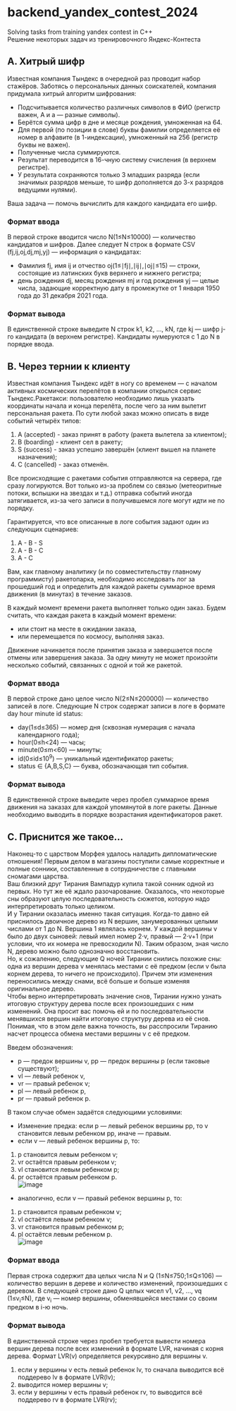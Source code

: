 # backend_yandex_contest_2024
Solving tasks from training yandex contest in C++\
Решение некоторых задач из тренировочного Яндекс-Контеста
## A. Хитрый шифр
  Известная компания Тындекс в очередной раз проводит набор стажёров. Заботясь о персональных данных соискателей, компания придумала хитрый алгоритм шифрования:
- Подсчитывается количество различных символов в ФИО (регистр важен, А и а — разные символы).
- Берётся сумма цифр в дне и месяце рождения, умноженная на 64.
- Для первой (по позиции в слове) буквы фамилии определяется её номер в алфавите (в 1-индексации), умноженный на 256 (регистр буквы не важен).
- Полученные числа суммируются.
- Результат переводится в 16-чную систему счисления (в верхнем регистре).
- У результата сохраняются только 3 младших разряда (если значимых разрядов меньше, то шифр дополняется до 3-х разрядов ведущими нулями).
  
Ваша задача — помочь вычислить для каждого кандидата его шифр.

### Формат ввода
В первой строке вводится число 
N(1≤N≤10000) — количество кандидатов и шифров.
Далее следует N строк в формате CSV (fj,ij,oj,dj,mj,yj) — информация о кандидатах:
* Фамилия fj, имя ij и отчество oj(1≤∣fj∣,∣ij∣,∣oj∣≤15) — строки, состоящие из латинских букв верхнего и нижнего регистра;
* день рождения dj, месяц рождения mj и год рождения yj — целые числа, задающие корректную дату в промежутке от 1 января 1950 года до 31 декабря 2021 года.

### Формат вывода
В единственной строке выведите N строк k1, k2, …, kN, где kj — шифр j-го кандидата (в верхнем регистре). Кандидаты нумеруются с 1 до N в порядке ввода.

## B. Через тернии к клиенту
Известная компания Тындекс идёт в ногу со временем — с началом активных космических перелётов в компании открылся сервис Тындекс.Ракетакси: пользователю необходимо лишь указать координаты начала и конца перелёта, после чего за ним вылетит персональная ракета.
По сути любой заказ можно описать в виде событий четырёх типов:
1. A (accepted) - заказ принят в работу (ракета вылетела за клиентом);
2. B (boarding) - клиент сел в ракету;
3. S (success) - заказ успешно завершён (клиент вышел на планете назначения);
4. C (cancelled) - заказ отменён.

Все происходящие с ракетами события отправляются на сервера, где сразу логируются. Вот только из-за проблем со связью (метеоритные потоки, вспышки на звездах и т.д.) отправка событий иногда затягивается, из-за чего записи в получившемся логе могут идти не по порядку.

Гарантируется, что все описанные в логе события задают один из следующих сценариев:
1. A - B - S
2. A - B - C
3. A - C

Вам, как главному аналитику (и по совместительству главному программисту) ракетопарка, необходимо исследовать лог за прошедший год и определить для каждой ракеты суммарное время движения (в минутах) в течение заказов.

В каждый момент времени ракета выполняет только один заказ. Будем считать, что каждая ракета в каждый момент времени:
* или стоит на месте в ожидании заказа,
* или перемещается по космосу, выполняя заказ.

Движение начинается после принятия заказа и завершается после отмены или завершения заказа. За одну минуту не может произойти несколько событий, связанных с одной и той же ракетой.
### Формат ввода
В первой строке дано целое число N(2≤N≤200000)  — количество записей в логе. 
Следующие N строк содержат записи в логе в формате day hour minute id status:
* day(1≤d≤365)  — номер дня (сквозная нумерация с начала календарного года);
* hour(0≤h<24)  — часы;
* minute(0≤m<60)  — минуты;
* id(0≤id≤10<sup>9</sup>)  — уникальный идентификатор ракеты;
* status ∈ {A,B,S,C}  — буква, обозначающая тип события.
### Формат вывода
В единственной строке выведите через пробел суммарное время движения на заказах для каждой упомянутой в логе ракеты. Данные необходимо выводить в порядке возрастания идентификаторов ракет.

## C. Приснится же такое...
Наконец-то с царством Морфея удалось наладить дипломатические отношения! Первым делом в магазины поступили самые корректные и полные сонники, составленные в сотрудничестве с главными сномагами царства.\
Ваш близкий друг Тирания Вампадур купила такой сонник одной из первых. Но тут же её ждало разочарование. Оказалось, что некоторые сны образуют целую последовательность сюжетов, которую надо интерпретировать только целиком.\
И у Тирании оказалась именно такая ситуация. Когда-то давно ей приснилось двоичное дерево из N вершин, занумерованных целыми числами от 1 до N.
Вершина 1 являлась корнем. У каждой вершины v было до двух сыновей: левый имел номер 2⋅v, правый — 2⋅v+1 (при условии, что их номера не превосходили N). Таким образом, зная число N, дерево можно было однозначно восстановить.\
Но, к сожалению, следующие Q ночей Тирании снились похожие сны: одна из вершин дерева v менялась местами с её предком (если v была корнем дерева, то ничего не происходило). Причем эти изменения переносились между снами, всё больше и больше изменяя оригинальное дерево.\
Чтобы верно интерпретировать значение снов, Тирании нужно узнать итоговую структуру дерева после всех произошедших с ним изменений. Она просит вас помочь ей и по последовательности менявшихся вершин найти итоговую структуру дерева из её снов.\
Понимая, что в этом деле важна точность, вы расспросили Тиранию насчет процесса обмена местами вершины v с её предком.

Введем обозначения:
- p — предок вершины v, pp — предок вершины p (если таковые существуют);
- vl — левый ребенок v,
- vr — правый ребенок v;
- pl — левый ребенок p,
- pr — правый ребенок p.
  
В таком случае обмен задаётся следующими условиями:
- Изменение предка: если p — левый ребенок вершины pp, то v становится левым ребенком pp, иначе — правым.
- если v — левый ребенок вершины p, то:
1. p становится левым ребенком v;
2. vr остаётся правым ребенком v;
3. vl становится левым ребенком p;
4. pr остаётся правым ребенком p.\
![image](https://github.com/user-attachments/assets/a15f2fe4-5766-4901-bf8f-6008f2dc1b53)

- аналогично, если v — правый ребенок вершины p, то:
1. p становится правым ребенком v;
2. vl остаётся левым ребенком v;
3. vr становится правым ребенком p;
4. pl остаётся левым ребенком p.\
![image](https://github.com/user-attachments/assets/ff0c1e0b-aaaf-4e4d-8596-09073ac8d2a3)

### Формат ввода
Первая строка содержит два целых числа N и Q (1≤N≤750;1≤Q≤106) — количество вершин в дереве и количество изменений, произошедших с деревом.
В следующей строке дано Q целых чисел v1, v2, …, vq (1≤v<sub>i</sub>≤N), где v<sub>i</sub> — номер вершины, обменявшейся местами со своим предком в i-ю ночь.

### Формат вывода
В единственной строке через пробел требуется вывести номера вершин дерева после всех изменений в формате LVR, начиная с корня дерева.
Формат LVR(v) определяется рекурсивно для вершины v.
1. если у вершины v есть левый ребенок lv, то сначала выводится всё поддерево lv в формате LVR(lv);
2. выводится номер вершины v;
3. если у вершины v есть правый ребенок rv, то выводится всё поддерево rv в формате LVR(rv);


